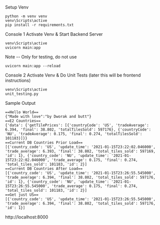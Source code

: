 Setup Venv
```
python -m venv venv
venv\Scripts\active
pip install -r requirements.txt
```

Console 1 Activate Venv & Start Backend Server
```
venv\Scripts\active
uvicorn main:app
```

Note -- Only for testing, do not use
```
uvicorn main:app --reload
```

Console 2 Activate Venv & Do Unit Tests (later this will be frontend instructions)
```
venv\Scripts\active
unit_testing.py
```

Sample Output
```
==Hello World==
{"Made with love":"by Dworak and butt"}
==E2 Countries==
{'data': {'getTilePrices': [{'countryCode': 'US', 'tradeAverage': 6.394, 'final': 38.802, 'totalTilesSold': 597176}, {'countryCode': 'NU', 'tradeAverage': 0.175, 'final': 0.274, 'totalTilesSold': 101183}]}}
==Current DB Countries Prior Load==
[{'country_code': 'US', 'update_time': '2021-01-15T23:22:02.046000', 'trade_average': 6.393, 'final': 38.802, 'total_tiles_sold': 597169, 'id': 1}, {'country_code': 'NU', 'update_time': '2021-01-15T23:22:02.046000', 'trade_average': 0.175, 'final': 0.274, 'total_tiles_sold': 101183, 'id': 2}]
==Current DB Countries After Load==
[{'country_code': 'US', 'update_time': '2021-01-15T23:26:55.545000', 'trade_average': 6.394, 'final': 38.802, 'total_tiles_sold': 597176, 'id': 1}, {'country_code': 'NU', 'update_time': '2021-01-15T23:26:55.545000', 'trade_average': 0.175, 'final': 0.274, 'total_tiles_sold': 101183, 'id': 2}]
==Get just US==
[{'country_code': 'US', 'update_time': '2021-01-15T23:26:55.545000', 'trade_average': 6.394, 'final': 38.802, 'total_tiles_sold': 597176, 'id': 1}]
```



http://localhost:8000